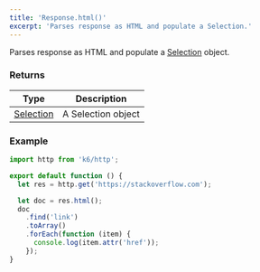 ```yaml
---
title: 'Response.html()'
excerpt: 'Parses response as HTML and populate a Selection.'
---
```


Parses response as HTML and populate a [Selection](/v0.31/javascript-api/k6-html/selection) object.

### Returns

| Type                                                 | Description        |
| ---------------------------------------------------- | ------------------ |
| [Selection](/v0.31/javascript-api/k6-html/selection) | A Selection object |

### Example

<CodeGroup labels={[]}>

```javascript
import http from 'k6/http';

export default function () {
  let res = http.get('https://stackoverflow.com');

  let doc = res.html();
  doc
    .find('link')
    .toArray()
    .forEach(function (item) {
      console.log(item.attr('href'));
    });
}
```

</CodeGroup>

